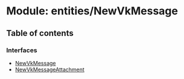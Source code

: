 # Module: entities/NewVkMessage

## Table of contents

### Interfaces

- [NewVkMessage](../wiki/entities.NewVkMessage.NewVkMessage)
- [NewVkMessageAttachment](../wiki/entities.NewVkMessage.NewVkMessageAttachment)
